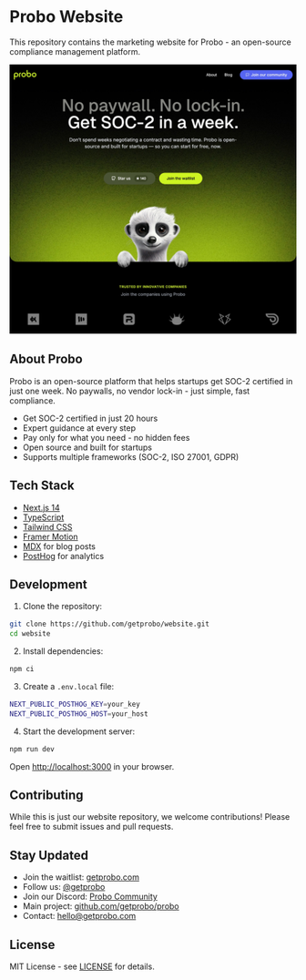 # Probo Website

This repository contains the marketing website for Probo - an open-source
compliance management platform.

![Probo Website](.github/screenshot.jpg)

## About Probo

Probo is an open-source platform that helps startups get SOC-2 certified in just
one week. No paywalls, no vendor lock-in - just simple, fast compliance.

- Get SOC-2 certified in just 20 hours
- Expert guidance at every step
- Pay only for what you need - no hidden fees
- Open source and built for startups
- Supports multiple frameworks (SOC-2, ISO 27001, GDPR)

## Tech Stack

- [Next.js 14](https://nextjs.org/)
- [TypeScript](https://www.typescriptlang.org/)
- [Tailwind CSS](https://tailwindcss.com/)
- [Framer Motion](https://www.framer.com/motion/)
- [MDX](https://mdxjs.com/) for blog posts
- [PostHog](https://posthog.com/) for analytics

## Development

1. Clone the repository:

```bash
git clone https://github.com/getprobo/website.git
cd website
```

2. Install dependencies:

```bash
npm ci
```

3. Create a `.env.local` file:

```bash
NEXT_PUBLIC_POSTHOG_KEY=your_key
NEXT_PUBLIC_POSTHOG_HOST=your_host
```

4. Start the development server:

```bash
npm run dev
```

Open [http://localhost:3000](http://localhost:3000) in your browser.

## Contributing

While this is just our website repository, we welcome contributions! Please feel
free to submit issues and pull requests.

## Stay Updated

- Join the waitlist: [getprobo.com](https://www.getprobo.com)
- Follow us: [@getprobo](https://twitter.com/getprobo)
- Join our Discord: [Probo Community](https://discord.gg/8qfdJYfvpY)
- Main project: [github.com/getprobo/probo](https://github.com/getprobo/probo)
- Contact: [hello@getprobo.com](mailto:hello@getprobo.com)

## License

MIT License - see [LICENSE](LICENSE) for details.
